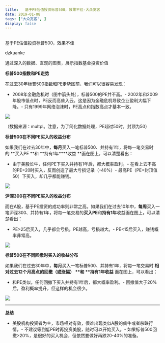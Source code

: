 ```yaml
---
title:   基于PE估值投资标普500，效果不佳-大众宽客
date: 2019-01-08
tags: ["大众宽客", ]
display: false
---
```



## 



基于PE估值投资标普500，效果不佳




dzkuanke




通过深入的数据、直观的图表，展示指数基金投资价值


**标普500指数和PE走势**

在过去30年标普500指数和PE走势图前，我们可以很容易发现：
- 2008年金融危机时（图中箭头处），标普500的PE并不高。- 2002年和2009年股市低点时，PE反而高耸入云。这是因为金融危机导致企业盈利大幅下降。- 只有1999年网络泡沫时，PE高点和指数高点才基本一致。
<img class="" data-copyright="0" data-ratio="0.5262206148282098" data-s="300,640" src="https://mmbiz.qpic.cn/mmbiz_png/PKw3FQPmhIgWjb17Aep6icMG5PgSPxKM02GYe9Rx8SD08UFePI4t5lU83EbicnkurxHcxnEhHBiakia67oC5NVgWwA/640?wx_fmt=png" data-type="png" data-w="1106" style=""/>

（数据来源：multpl。注意，为了简化数据处理，PE超过50时，封顶为50）



**标普500在不同PE买入的收益分布**

如果我们在过去30年中，**每月**买入一笔标普500、并持有1年，将每一笔交易时的&nbsp;**买入PE&nbsp;**和&nbsp;**持有1年****收益&nbsp;**画在图上，可以清楚看出：
- 由于美股长牛，任何PE下买入并持有1年后，都大概率盈利。- 在看上去不高的PE=20时买入，反而创造了最大亏损记录（-40%）- 最高PE（PE=封顶值50）下买入，却几乎都能赚钱。


<img class="" data-copyright="0" data-ratio="0.6808905380333952" data-s="300,640" src="https://mmbiz.qpic.cn/mmbiz_png/PKw3FQPmhIgWjb17Aep6icMG5PgSPxKM0LbSOib3qJwF0unayfRUVBIyjAsz2rupPiciaaMkicVxoXy8BgdQMlde0Jg/640?wx_fmt=png" data-type="png" data-w="1078" style=""/>



**沪深300在不同PE买入的收益分布**

而在A股，基于PE投资的成功率则非常之高。如果我们在过去10年中，**每周**买入一笔沪深300、并持有1年，将每一笔交易的**买入PE**和**持有1年**收益画在图上，可以清楚看出：
- PE&gt;25后买入，几乎都会亏损。PE越高，亏损越大。- PE&lt;15后买入，赚钱概率非常高。
<img class="" data-copyright="0" data-ratio="0.6836158192090396" data-s="300,640" src="https://mmbiz.qpic.cn/mmbiz_png/PKw3FQPmhIgWjb17Aep6icMG5PgSPxKM0He4dqCf8PovAuVgsZCR1WcCX73Mibtz6UpYOmaGIVf13GOuTd5ibKGCw/640?wx_fmt=png" data-type="png" data-w="1062" style=""/>



**标普500在不同回撤时买入的收益分布**

如果我们在过去30年中，**每月**买入一笔标普500、并持有1年，将每一笔交易时 **相对过去12个月高点的回撤（或涨幅）****&nbsp;**和&nbsp;**持有1年****收益** 画在图上，可以看出：
- 和PE类似，任何回撤下买入并持有1年后，都大概率盈利。- 回撤值大于20%后，盈利概率提升，但这样的机会很少。
<img class="" data-copyright="0" data-ratio="0.6850828729281768" data-s="300,640" src="https://mmbiz.qpic.cn/mmbiz_png/PKw3FQPmhIgWjb17Aep6icMG5PgSPxKM0VAy1I6XRvKh9hd27r7vKibSIwbBXGYdqhT3QRSA3ePLOhibvRORWeFIA/640?wx_fmt=png" data-type="png" data-w="1086" style="text-align: center;"/>

****

**总结**
- 美股机构投资者为主，市场相对有效，很难出现类似A股的疯牛或者杀跌行情。- 不建议等到低PE时再投资美股，随时可以开始买入。- 如果标普500回撤&gt;20%，是很好的买入机会，但依然要做好再跌20-40%的准备。